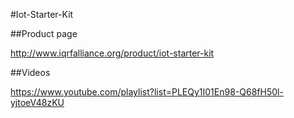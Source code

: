 #Iot-Starter-Kit

##Product page

http://www.iqrfalliance.org/product/iot-starter-kit

##Videos

https://www.youtube.com/playlist?list=PLEQy1I01En98-Q68fH50l-yjtoeV48zKU
